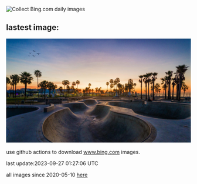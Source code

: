 ![Collect Bing.com daily images](https://github.com/counter2015/bing-daily-images/workflows/Collect%20Bing.com%20daily%20images/badge.svg)
## lastest image:
![](images/VeniceSkatePark.jpg)

use github actions to download www.bing.com images.

last update:2023-09-27 01:27:06 UTC

all images since 2020-05-10 [here](https://github.com/counter2015/bing-daily-images/tree/master/images) 
